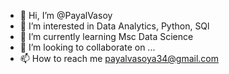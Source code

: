 - 👋 Hi, I’m @PayalVasoy
- 👀 I’m interested in Data Analytics, Python, SQl
- 🌱 I’m currently learning Msc Data Science
- 💞️ I’m looking to collaborate on ...
- 📫 How to reach me payalvasoya34@gmail.com

<!---
PayalVasoy/PayalVasoy is a ✨ special ✨ repository because its `README.md` (this file) appears on your GitHub profile.
You can click the Preview link to take a look at your changes.
--->
